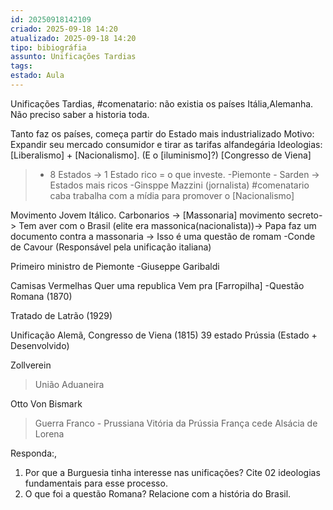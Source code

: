 ```yaml
---
id: 20250918142109
criado: 2025-09-18 14:20
atualizado: 2025-09-18 14:20
tipo: bibiográfia
assunto: Unificações Tardias
tags:
estado: Aula
---
```


Unificações Tardias,
#comenatario: não existia os países Itália,Alemanha. Não preciso saber a historia toda. 

Tanto faz os países, começa partir do Estado mais industrializado
Motivo: Expandir seu mercado consumidor e tirar as tarifas alfandegária
Ideologias: [Liberalismo] + [Nacionalismo]. (E o  [iluminismo]?) 
 [Congresso de Viena]
 >- 8 Estados -> 1 Estado rico = o que investe.
  -Piemonte - Sarden -> Estados mais ricos
  -Ginsppe Mazzini (jornalista) #comenatario caba trabalha com a mídia para promover o [Nacionalismo]
    
Movimento Jovem Itálico. 
Carbonarios -> [Massonaria] movimento secreto-> Tem aver com o Brasil (elite era massonica(nacionalista))-> Papa faz um documento contra a massonaria -> Isso é uma questão de romam 
  -Conde de Cavour (Responsável pela unificação italiana)
     
Primeiro ministro de Piemonte 
  -Giuseppe Garibaldi 
     
Camisas Vermelhas
Quer uma republica
Vem pra [Farropilha] 
 -Questão Romana (1870)

Tratado de Latrão (1929)

Unificação Alemã,
Congresso de Viena (1815)
39 estado
Prússia (Estado + Desenvolvido)

Zollverein
>União Aduaneira 

Otto Von Bismark
>Guerra Franco - Prussiana 
>Vitória da Prússia
>França cede Alsácia de Lorena 


Responda:,
1) Por que a Burguesia tinha interesse nas unificações? Cite 02 ideologias fundamentais para esse processo. 
2) O que foi a questão Romana? Relacione com a história do Brasil. 

